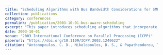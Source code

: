 ```yaml
---
title: "Scheduling Algorithms with Bus Bandwidth Considerations for SMPs"
collection: publications
category: conferences
permalink: /publication/2003-10-01-bus-aware-scheduling
excerpt: "This paper introduces scheduling algorithms that incorporate system bus bandwidth as a first-class constraint for efficient SMP scheduling."
date: 2003-10-01
venue: "2003 International Conference on Parallel Processing (ICPP)"
paperurl: "https://doi.org/10.1109/ICPP.2003.1240622"
citation: "Antonopoulos, C. D., Nikolopoulos, D. S., & Papatheodorou, T. S. (2003). "Scheduling Algorithms with Bus Bandwidth Considerations for SMPs." *ICPP 2003*, 547–554. https://doi.org/10.1109/ICPP.2003.1240622"
---
```

